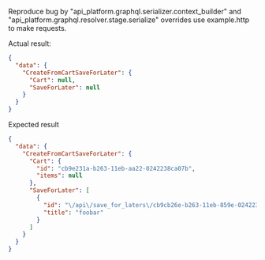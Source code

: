 Reproduce bug by "api_platform.graphql.serializer.context_builder" and "api_platform.graphql.resolver.stage.serialize" overrides
use example.http to make requests.

Actual result:
```json
{
  "data": {
    "CreateFromCartSaveForLater": {
      "Cart": null,
      "SaveForLater": null
    }
  }
}
```

Expected result
```json
{
  "data": {
    "CreateFromCartSaveForLater": {
      "Cart": {
        "id": "cb9e231a-b263-11eb-aa22-0242238ca07b",
        "items": null
      },
      "SaveForLater": [
        {
          "id": "\/api\/save_for_laters\/cb9cb26e-b263-11eb-859e-0242238ca07b",
          "title": "foobar"
        }
      ]
    }
  }
}
```
